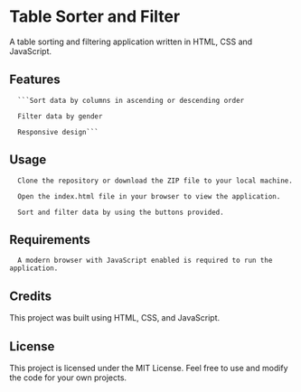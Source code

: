 # Table Sorter and Filter
A table sorting and filtering application written in HTML, CSS and JavaScript.
##  Features

      ```Sort data by columns in ascending or descending order
      
      Filter data by gender
      
      Responsive design```

##  Usage

      Clone the repository or download the ZIP file to your local machine.
      
      Open the index.html file in your browser to view the application.
      
      Sort and filter data by using the buttons provided.

##  Requirements
      A modern browser with JavaScript enabled is required to run the application.

##  Credits

This project was built using HTML, CSS, and JavaScript.
##  License

This project is licensed under the MIT License. Feel free to use and modify the code for your own projects.

